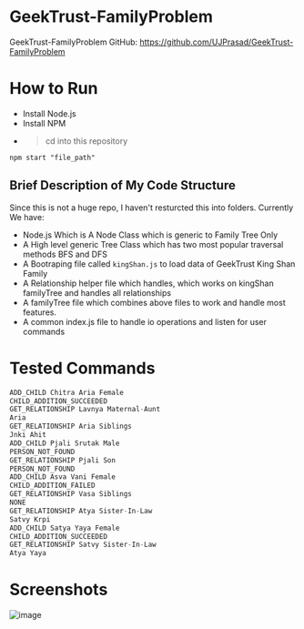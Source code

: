 # GeekTrust-FamilyProblem
GeekTrust-FamilyProblem
GitHub: https://github.com/UJPrasad/GeekTrust-FamilyProblem

# How to Run

* Install Node.js
* Install NPM
*  > cd into this repository

```
npm start "file_path"
```

## Brief Description of My Code Structure

Since this is not a huge repo, I haven't resturcted this into folders.
Currently We have:

* Node.js Which is A Node Class which is generic to Family Tree Only
* A High level generic Tree Class which has two most popular traversal methods BFS and DFS
* A Bootraping file called `kingShan.js` to load data of GeekTrust King Shan Family
* A Relationship helper file which handles, which works on kingShan familyTree and handles all relationships
* A familyTree file which combines above files to work and handle most features.
* A common index.js file to handle io operations and listen for user commands

# Tested Commands

```javascript
ADD_CHILD Chitra Aria Female
CHILD_ADDITION_SUCCEEDED
GET_RELATIONSHIP Lavnya Maternal-Aunt
Aria
GET_RELATIONSHIP Aria Siblings
Jnki Ahit
ADD_CHILD Pjali Srutak Male
PERSON_NOT_FOUND
GET_RELATIONSHIP Pjali Son
PERSON_NOT_FOUND
ADD_CHILD Asva Vani Female
CHILD_ADDITION_FAILED
GET_RELATIONSHIP Vasa Siblings
NONE
GET_RELATIONSHIP Atya Sister-In-Law
Satvy Krpi
ADD_CHILD Satya Yaya Female
CHILD_ADDITION_SUCCEEDED
GET_RELATIONSHIP Satvy Sister-In-Law
Atya Yaya
```

# Screenshots

![image](https://image.prntscr.com/image/SQ_Nmu6IQO64ztEU8Q3oTA.png)

